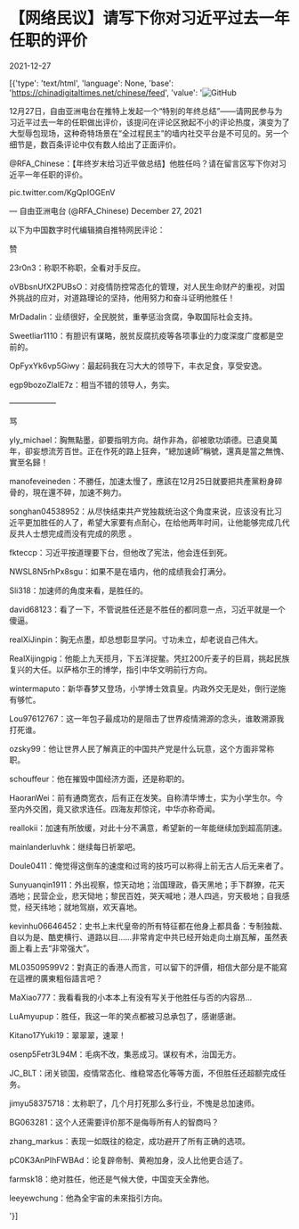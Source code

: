 # 【网络民议】请写下你对习近平过去一年任职的评价

2021-12-27

[{'type': 'text/html', 'language': None, 'base': 'https://chinadigitaltimes.net/chinese/feed', 'value': '![GitHub](https://chinadigitaltimes.net/chinese/files/2021/12/image-1640600226763.png)

12月27日，自由亚洲电台在推特上发起一个“特别的年终总结”——请网民参与为习近平过去一年的任职做出评价，该提问在评论区掀起不小的评论热度，演变为了大型辱包现场，这种奇特场景在“全过程民主”的墙内社交平台是不可见的。另一个细节是，数百条评论中仅有数人给出了正面评价。



@RFA_Chinese：【年终岁末给习近平做总结】他胜任吗？请在留言区写下你对习近平一年任职的评价。





pic.twitter.com/KgQpIOGEnV

&mdash; 自由亚洲电台 (@RFA_Chinese) December 27, 2021



以下为中国数字时代编辑摘自推特网民评论：



赞

23r0n3：称职不称职，全看对手反应。

oVBbsnUfX2PUBsO：对疫情防控常态化的管理，对人民生命财产的重视，对国外挑战的应对，对道路理论的坚持，他用努力和奋斗证明他胜任！

MrDadalin：业绩很好，全民脱贫，重拳惩治贪腐，争取国际社会支持。

Sweetliar1110：有胆识有谋略，脱贫反腐抗疫等各项事业的力度深度广度都是空前的。

OpFyxYk6vp5Giwy：最起码我在习大大的领导下，丰衣足食，享受安逸。

egp9bozoZlaIE7z：相当不错的领导人，务实。

——————

骂

yly_michael：胸無點墨，卻要指明方向。胡作非為，卻被歌功頌德。已遺臭萬年，卻妄想流芳百世。正在作死的路上狂奔，“總加速師”稱號，還真是當之無愧、實至名歸！

manofeveineden：不勝任，加速太慢了，應該在12月25日就要把共產黨粉身碎骨的，現在還不碎，加速不夠力。

songhan04538952：从尽快结束共产党独裁统治这个角度来说，应该没有比习近平更加胜任的人了，希望大家要有点耐心，在给他两年时间，让他能够完成几代反共人士想完成而没有完成的夙愿 。

fkteccp：习近平按道理要下台，但他改了宪法，他会连任到死。

NWSL8N5rhPx8sgu：如果不是在墙内，他的成绩我会打满分。

Sli318：加速师的角度来看，是胜任的。

david68123：看了一下，不管说胜任还是不胜任的都同意一点，习近平就是一个傻逼。

realXiJinpin：胸无点墨，却总想彰显学问。寸功未立，却老说自己伟大。

RealXijingpig：他能上九天揽月，下五洋捉鳖。凭扛200斤麦子的巨肩，挑起民族复兴的大任。以萨格尔王的博学，指引中华文明前行方向。

wintermaputo：新华春梦又登场，小学博士效袁皇。内政外交无是处，倒行逆施有够忙。

Lou97612767：这一年包子最成功的是阻击了世界疫情溯源的念头，谁敢溯源我打死谁。

ozsky99：他让世界人民了解真正的中国共产党是什么玩意，这个方面非常称职。

schouffeur：他在摧毁中国经济方面，还是称职的。

HaoranWei：前有通商宽衣，后有正在发笑。自称清华博士，实为小学生尔。今至内外交困，竟又欲求连任。四海友邦惊诧，中华亦称奇闻。

reallokii：加速有所放缓，对此十分不满意，希望新的一年能继续加到超高阴速。

mainlanderluvhk：继续每日祈翠吧。

Doule0411：俺觉得这倒车的速度和过弯的技巧可以称得上前无古人后无来者了。

Sunyuanqin1911：外出视察，惊天动地；治国理政，昏天黑地；手下群獠，花天酒地；民营企业，悲天恸地；黎民百姓，哭天喊地；港人四逃，穷天极地；自我感觉，经天纬地；就地驾崩，欢天喜地。

kevinhu06646452：史书上末代皇帝的所有特征都在他身上都具备：专制独裁、自以为是、酷吏横行、道路以目……非常肯定中共已经开始走向土崩瓦解，虽然表面上看上去“非常强大”。

ML03509599V2：對真正的香港人而言，可以留下的評價，相信大部分是不能寫在這裡的廣東粗俗語言吧？

MaXiao777：我看看我的小本本上有没有写关于他胜任与否的内容昂…

LuAmyupup：胜任，我这一年的笑点都被习总承包了，感谢感谢。

Kitano17Yuki19：翠翠翠，速翠！

osenp5Fetr3L94M：毛病不改，集恶成习。谋权有术，治国无方。

JC_BLT：闭关锁国，疫情常态化、维稳常态化等等方面，不但胜任还超额完成任务。

jimyu58375718：太称职了，几个月打死那么多行业，不愧是总加速师。

BG063281：这个人还需要评价那不是侮辱所有人的智商吗？

zhang_markus：表现一如既往的稳定，成功避开了所有正确的选项。

pC0K3AnPIhFWBAd：论复辟帝制、黄袍加身，没人比他更合适了。

farmsk18：绝对胜任，他还是气候大使，中国变天全靠他。

leeyewchung：他為全宇宙的未來指引方向。

'}]